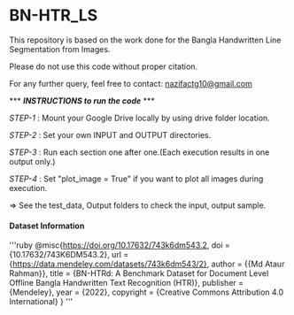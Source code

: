 # BN-HTR_LS
This repository is based on the work done for the Bangla Handwritten Line Segmentation from Images.

Please do not use this code without proper citation.

For any further query, feel free to contact: nazifactg10@gmail.com

*** ***INSTRUCTIONS to run the code*** ***

*STEP-1* : Mount your Google Drive locally by using drive folder location.

*STEP-2* : Set your own INPUT and OUTPUT directories.

*STEP-3* : Run each section one after one.(Each execution results in one output only.)

*STEP-4* : Set "plot_image = True" if you want to plot all images during execution.
 
 => See the test_data, Output folders to check the input, output sample.

 #### Dataset Information
'''ruby
 @misc{https://doi.org/10.17632/743k6dm543.2,
  doi = {10.17632/743K6DM543.2},
  url = {https://data.mendeley.com/datasets/743k6dm543/2},
  author = {{Md Ataur Rahman}},
  title = {BN-HTRd: A Benchmark Dataset for Document Level Offline Bangla Handwritten Text Recognition (HTR)},
  publisher = {Mendeley},
  year = {2022},
  copyright = {Creative Commons Attribution 4.0 International}
}
'''
